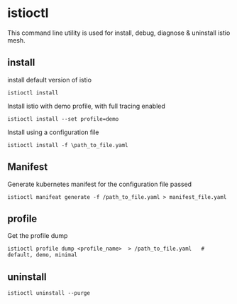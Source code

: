 # istioctl
This command line utility is used for install, debug, diagnose & uninstall istio mesh.

## install
install default version of istio
```
istioctl install
```
Install istio with demo profile, with full tracing enabled
```
istioctl install --set profile=demo
```
Install using a configuration file
```
istioctl install -f \path_to_file.yaml
```

## Manifest
Generate kubernetes manifest for the configuration file passed
```
istioctl manifeat generate -f /path_to_file.yaml > manifest_file.yaml
```

## profile
Get the profile dump
```
istioctl profile dump <profile_name>  > /path_to_file.yaml   # default, demo, minimal
```

## uninstall
```
istioctl uninstall --purge
```

